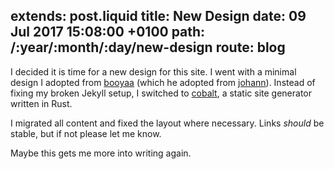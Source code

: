 extends: post.liquid
title: New Design
date: 09 Jul 2017 15:08:00 +0100
path: /:year/:month/:day/new-design
route: blog
---

I decided it is time for a new design for this site.
I went with a minimal design I adopted from [booyaa][] (which he adopted from [johann][]).
Instead of fixing my broken Jekyll setup, I switched to [cobalt][], a static site generator written in Rust.

I migrated all content and fixed the layout where necessary.
Links _should_ be stable, but if not please let me know.

Maybe this gets me more into writing again.

[cobalt]: https://github.com/cobalt-org/cobalt.rs
[booyaa]: https://booyaa.wtf/
[johann]: http://johannh.me/
